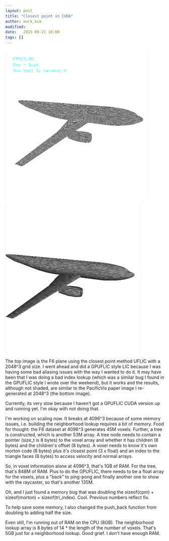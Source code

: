 ```yaml
---
layout: post
title: "Closest point in CUDA"
author: mark_kim
modified:
date:   2015-09-21 10:00
tags: []
---
```


![Closest Point Method LIC](/images/2015-09-21/f6-cpm-2048.png)
![Closest Point Embedding UFLIC](/images/2015-09-21/f6-2048.png)

The top image is the F6 plane using the closest point method UFLIC with a 2048^3 grid size. I went ahead and did a GPUFLIC style LIC because I was having some bad aliasing issues with the way I wanted to do it. It may have been that I was doing a bad index lookup (which was a similar bug I found in the GPUFLIC style I wrote over the weekend), but it works and the results, although not shaded, are similar to the PacificVis paper image I re-generated at 2048^3 (the bottom image).

Currently, its very slow because I haven't got a GPUFLIC CUDA version up and running yet. I'm okay with not doing that.

I'm working on scaling now. It breaks at 4096^3 because of some memory issues, i.e. building the neighborhood lookup requires a bit of memory. Food for thought: the F6 dataset at 4096^3 generates 45M voxels. Further, a tree is constructed, which is another 53M array. A tree node needs to contain a pointer (size_t is 8 bytes) to the voxel array and whether it has children (8 bytes) and the children's offset (8 bytes). A voxel needs to know it's own morton code (8 bytes) plus it's closest point (3 x float) and an index to the triangle faces (8 bytes) to access velocity and normal arrays.

 So, in voxel information alone at 4096^3, that's 1GB of RAM.  For the tree, that's 848M of RAM. Plus to do the GPUFLIC, there needs to be a float array for the voxels, plus a "back" to ping-pong and finally another one to show with the raycaster, so that's another 135M. 
 
 Oh, and I just found a memory bug that was doubling the sizeof(cpm) + sizeof(morton) + sizeof(tri_index). Cool. Previous numbers reflect fix.
 
 To help save some memory, I also changed the push_back function from doubling to adding half the size. 
 
 Even still, I'm running out of RAM on the CPU (8GB). The neighborhood lookup array is 8 bytes of 14 * the length of the number of voxels. That's 5GB just for a neighborhood lookup. Good grief. I don't have enough RAM.
 
 
 
 
